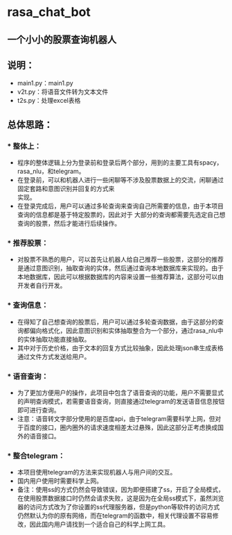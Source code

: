 # rasa_chat_bot
## 一个小小的股票查询机器人<br> 
## 说明：
* main1.py：main1.py<br> 
* v2t.py：将语音文件转为文本文件<br> 
* t2s.py：处理excel表格<br> 
## 总体思路：<br> 
### * 整体上：
  * 程序的整体逻辑上分为登录前和登录后两个部分，用到的主要工具有spacy，rasa_nlu，和telegram。<br> 
  * 在登录前，可以和机器人进行一些闲聊等不涉及股票数据上的交流，闲聊通过固定套路和意图识别并回复的方式来<br> 
  实现。<br> 
  * 在登录完成后，用户可以通过多轮查询来查询自己所需要的信息，由于本项目查询的信息都是基于特定股票的，因此对于
  大部分的查询都需要先选定自己想查询的股票，然后才能进行后续操作。<br>
### * 推荐股票：
  * 对股票不熟悉的用户，可以首先让机器人给自己推荐一些股票，这部分的推荐是通过意图识别，抽取查询的实体，然后通过查询本地数据库来实现的。由于本地数据库，因此可以根据数据库的内容来设置一些推荐算法，这部分可以由开发者自行开发。<br> 
### * 查询信息：
  * 在得知了自己想查询的股票后，用户可以通过多轮查询数据，由于这部分的查询都偏向格式化，因此意图识别和实体抽取整合为一个部分，通过rasa_nlu中的实体抽取功能直接抽取。<br> 
  * 其中对于历史价格，由于文本的回复方式比较抽象，因此处理json串生成表格通过文件方式发送给用户。<br> 
### * 语音查询：
  * 为了更加方便用户的操作，此项目中包含了语音查询的功能，用户不需要显式的声明查询模式，若需要语音查询，则直接通过telegram的发送语音信息按钮即可进行查询。<br> 
  * 注意：语音转文字部分使用的是百度api，由于telegram需要科学上网，但对于百度的接口，圈内圈外的请求速度相差太过悬殊，因此这部分正考虑换成国外的语音接口。<br> 
### * 整合telegram：
  * 本项目使用telegram的方法来实现机器人与用户间的交互。
  * 国内用户使用时需要科学上网。
  * 备注：使用ss的方式仍然会导致错误，因为即便搭建了ss，开启了全局模式，在使用股票数据接口时仍然会请求失败，这是因为在全局ss模式下，虽然浏览器的访问方式改为了你设置的ss代理服务器，但是python等软件的访问方式仍然默认为你的原有网络，而在telegram的函数中，相关代理设置不容易修改，因此国内用户请找到一个适合自己的科学上网工具。
